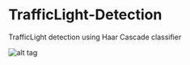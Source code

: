 # TrafficLight-Detection
TrafficLight detection using Haar Cascade classifier

![alt tag](http://i.imgur.com/9LBmp0z.jpg)
